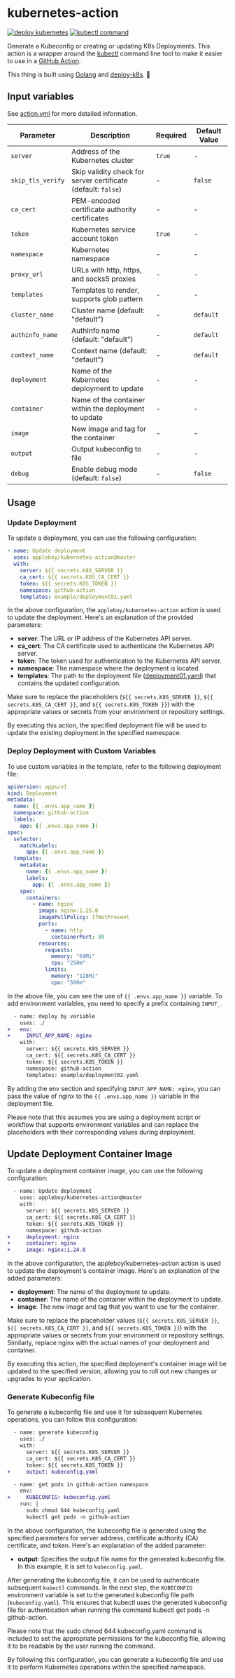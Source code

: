 # kubernetes-action

[![deploy kubernetes](https://github.com/appleboy/kubernetes-action/actions/workflows/deploy.yml/badge.svg?branch=main)](https://github.com/appleboy/kubernetes-action/actions/workflows/deploy.yml)
[![kubectl command](https://github.com/appleboy/kubernetes-action/actions/workflows/kubectl.yml/badge.svg?branch=main)](https://github.com/appleboy/kubernetes-action/actions/workflows/kubectl.yml)

Generate a Kubeconfig or creating or updating K8s Deployments. This action is a wrapper around the [kubectl](https://kubernetes.io/docs/reference/kubectl/overview/) command line tool to make it easier to use in a [GitHub Action](https://github.com/features/actions).

This thing is built using [Golang](https://go.dev) and [deploy-k8s](https://github.com/appleboy/deploy-k8s). 🚀

## Input variables

See [action.yml](./action.yml) for more detailed information.

| Parameter        | Description                                                  | Required | Default Value |
| ---------------- | ------------------------------------------------------------ | -------- | ------------- |
| `server`         | Address of the Kubernetes cluster                            | `true`   | -             |
| `skip_tls_verify`| Skip validity check for server certificate (default: `false`) | -        | `false`       |
| `ca_cert`        | PEM-encoded certificate authority certificates              | -        | -             |
| `token`          | Kubernetes service account token                             | `true`   | -             |
| `namespace`      | Kubernetes namespace                                         | -        | -             |
| `proxy_url`      | URLs with http, https, and socks5 proxies                    | -        | -             |
| `templates`      | Templates to render, supports glob pattern                   | -        | -             |
| `cluster_name`   | Cluster name (default: "default")                            | -        | `default`     |
| `authinfo_name`  | AuthInfo name (default: "default")                           | -        | `default`     |
| `context_name`   | Context name (default: "default")                            | -        | `default`     |
| `deployment`     | Name of the Kubernetes deployment to update                  | -        | -             |
| `container`      | Name of the container within the deployment to update        | -        | -             |
| `image`          | New image and tag for the container                          | -        | -             |
| `output`         | Output kubeconfig to file                                    | -        | -             |
| `debug`          | Enable debug mode (default: `false`)                         | -        | `false`       |

## Usage

### Update Deployment

To update a deployment, you can use the following configuration:

```yaml
- name: Update deployment
  uses: appleboy/kubernetes-action@master
  with:
    server: ${{ secrets.K8S_SERVER }}
    ca_cert: ${{ secrets.K8S_CA_CERT }}
    token: ${{ secrets.K8S_TOKEN }}
    namespace: github-action
    templates: example/deployment01.yaml
```

In the above configuration, the `appleboy/kubernetes-action` action is used to update the deployment. Here's an explanation of the provided parameters:

* **server**: The URL or IP address of the Kubernetes API server.
* **ca_cert**: The CA certificate used to authenticate the Kubernetes API server.
* **token**: The token used for authentication to the Kubernetes API server.
* **namespace**: The namespace where the deployment is located.
* **templates**: The path to the deployment file ([deployment01.yaml](./example/deployment01.yaml)) that contains the updated configuration.

Make sure to replace the placeholders (`${{ secrets.K8S_SERVER }}`, `${{ secrets.K8S_CA_CERT }}`, and `${{ secrets.K8S_TOKEN }}`) with the appropriate values or secrets from your environment or repository settings.

By executing this action, the specified deployment file will be used to update the existing deployment in the specified namespace.

### Deploy Deployment with Custom Variables

To use custom variables in the template, refer to the following deployment file:

```yaml
apiVersion: apps/v1
kind: Deployment
metadata:
  name: {{ .envs.app_name }}
  namespace: github-action
  labels:
    app: {{ .envs.app_name }}
spec:
  selector:
    matchLabels:
      app: {{ .envs.app_name }}
  template:
    metadata:
      name: {{ .envs.app_name }}
      labels:
        app: {{ .envs.app_name }}
    spec:
      containers:
        - name: nginx
          image: nginx:1.25.0
          imagePullPolicy: IfNotPresent
          ports:
            - name: http
              containerPort: 80
          resources:
            requests:
              memory: "64Mi"
              cpu: "250m"
            limits:
              memory: "128Mi"
              cpu: "500m"
```

In the above file, you can see the use of `{{ .envs.app_name }}` variable. To add environment variables, you need to specify a prefix containing `INPUT_`.

```diff
  - name: deploy by variable
    uses: ./
+   env:
+     INPUT_APP_NAME: nginx
    with:
      server: ${{ secrets.K8S_SERVER }}
      ca_cert: ${{ secrets.K8S_CA_CERT }}
      token: ${{ secrets.K8S_TOKEN }}
      namespace: github-action
      templates: example/deployment02.yaml
```

By adding the env section and specifying `INPUT_APP_NAME: nginx`, you can pass the value of nginx to the `{{ .envs.app_name }}` variable in the deployment file.

Please note that this assumes you are using a deployment script or workflow that supports environment variables and can replace the placeholders with their corresponding values during deployment.

## Update Deployment Container Image

To update a deployment container image, you can use the following configuration:

```diff
  - name: Update deployment
    uses: appleboy/kubernetes-action@master
    with:
      server: ${{ secrets.K8S_SERVER }}
      ca_cert: ${{ secrets.K8S_CA_CERT }}
      token: ${{ secrets.K8S_TOKEN }}
      namespace: github-action
+     deployment: nginx
+     container: nginx
+     image: nginx:1.24.0
```

In the above configuration, the appleboy/kubernetes-action action is used to update the deployment's container image. Here's an explanation of the added parameters:

* **deployment**: The name of the deployment to update.
* **container**: The name of the container within the deployment to update.
* **image**: The new image and tag that you want to use for the container.

Make sure to replace the placeholder values (`${{ secrets.K8S_SERVER }}`, `${{ secrets.K8S_CA_CERT }}`, and `${{ secrets.K8S_TOKEN }}`) with the appropriate values or secrets from your environment or repository settings. Similarly, replace nginx with the actual names of your deployment and container.

By executing this action, the specified deployment's container image will be updated to the specified version, allowing you to roll out new changes or upgrades to your application.

### Generate Kubeconfig file

To generate a kubeconfig file and use it for subsequent Kubernetes operations, you can follow this configuration:

```diff
  - name: generate kubeconfig
    uses: ./
    with:
      server: ${{ secrets.K8S_SERVER }}
      ca_cert: ${{ secrets.K8S_CA_CERT }}
      token: ${{ secrets.K8S_TOKEN }}
+     output: kubeconfig.yaml

  - name: get pods in github-action namespace
    env:
+     KUBECONFIG: kubeconfig.yaml
    run: |
      sudo chmod 644 kubeconfig.yaml
      kubectl get pods -n github-action
```

In the above configuration, the kubeconfig file is generated using the specified parameters for server address, certificate authority (CA) certificate, and token. Here's an explanation of the added parameter:

* **output**: Specifies the output file name for the generated kubeconfig file. In this example, it is set to `kubeconfig.yaml`.

After generating the kubeconfig file, it can be used to authenticate subsequent `kubectl` commands. In the next step, the `KUBECONFIG` environment variable is set to the generated kubeconfig file path (`kubeconfig.yaml`). This ensures that kubectl uses the generated kubeconfig file for authentication when running the command kubectl get pods -n github-action.

Please note that the sudo chmod 644 kubeconfig.yaml command is included to set the appropriate permissions for the kubeconfig file, allowing it to be readable by the user running the command.

By following this configuration, you can generate a kubeconfig file and use it to perform Kubernetes operations within the specified namespace.
